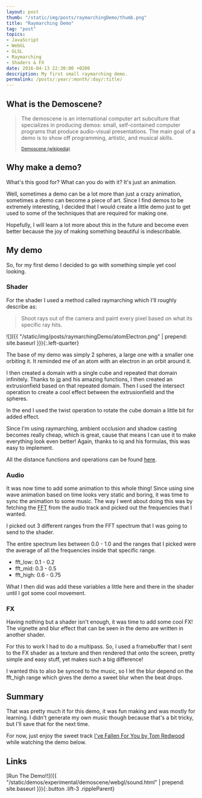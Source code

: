 ```yaml
---
layout: post
thumb: "/static/img/posts/raymarchingDemo/thumb.png"
title: "Raymarching Demo"
tag: "post"
topics:
- JavaScript
- WebGL
- GLSL
- Raymarching
- Shaders & FX
date: 2016-04-13 22:30:00 +0200
description: My first small raymarching demo.
permalink: /posts/:year/:month/:day/:title/
---
```


## What is the Demoscene?

> The demoscene is an international computer art subculture that specializes in producing demos: small, self-contained computer programs that produce audio-visual presentations. The main goal of a demo is to show off programming, artistic, and musical skills.
>
> <small>[Demoscene (wikipedia)](https://en.wikipedia.org/wiki/Demoscene)</small>


## Why make a demo?

What's this good for? What can you do with it? It's just an animation.

Well, sometimes a demo can be a lot more than just a crazy animation, sometimes a demo can become a piece of art.
Since I find demos to be extremely interesting, I decided that I would create a little demo just to get used to some of the techniques that are required for making one.

Hopefully, I will learn a lot more about this in the future and become even better because the joy of making something beautiful is indescribable.


## My demo

So, for my first demo I decided to go with something simple yet cool looking.

### Shader

For the shader I used a method called raymarching which I'll roughly describe as:

> Shoot rays out of the camera and paint every pixel based on what its specific ray hits.

![]({{ "/static/img/posts/raymarchingDemo/atomElectron.png" | prepend: site.baseurl }}){:.left-quarter}

The base of my demo was simply 2 spheres, a large one with a smaller one orbiting it.
It reminded me of an atom with an electron in an orbit around it.

I then created a domain with a single cube and repeated that domain infinitely.
Thanks to [iq](http://www.iquilezles.org/) and his amazing functions, I then created an extrusionfield based on that repeated domain.
Then I used the intersect operation to create a cool effect between the extrusionfield and the spheres.

In the end I used the twist operation to rotate the cube domain a little bit for added effect.

Since I'm using raymarching, ambient occlusion and shadow casting becomes really cheap, which is great, cause that means I can use it to make everything look even better! Again, thanks to iq and his formulas, this was easy to implement.

All the distance functions and operations can be found [here](http://www.iquilezles.org/www/articles/distfunctions/distfunctions.htm).

### Audio

It was now time to add some animation to this whole thing!
Since using sine wave animation based on time looks very static and boring, it was time to sync the animation to some music.
The way I went about doing this was by fetching the [FFT](https://en.wikipedia.org/wiki/Fast_Fourier_transform) from the audio track and picked out the frequencies that I wanted.

I picked out 3 different ranges from the FFT spectrum that I was going to send to the shader.

The entire spectrum lies between 0.0 - 1.0 and the ranges that I picked were the average of all the frequencies inside that specific range.

* fft_low: 0.1 - 0.2
* fft_mid: 0.3 - 0.5
* fft_high: 0.6 - 0.75

What I then did was add these variables a little here and there in the shader until I got some cool movement.

### FX

Having nothing but a shader isn't enough, it was time to add some cool FX!
The vignette and blur effect that can be seen in the demo are written in another shader.

For this to work I had to do a multipass.
So, I used a framebuffer that I sent to the FX shader as a texture and then rendered that onto the screen, pretty simple and easy stuff, yet makes such a big difference!

I wanted this to also be synced to the music, so I let the blur depend on the fft_high range which gives the demo a sweet blur when the beat drops.

## Summary

That was pretty much it for this demo, it was fun making and was mostly for learning.
I didn't generate my own music though because that's a bit tricky, but I'll save that for the next time.

For now, just enjoy the sweet track [I've Fallen For You by Tom Redwood](https://youtu.be/6nc8PJvkU2E) while watching the demo below.

## Links

[Run The Demo!!]({{ "/static/demos/experimental/demoscene/webgl/sound.html" | prepend: site.baseurl }}){:.button .lift-3 .rippleParent}
